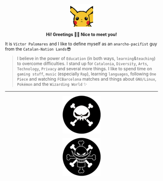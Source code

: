 <div align="center">
<p><a href="https://github.com/vpalomaresg" target="_blank"><img src="./img/pikachu_wave.gif" width="75" /></a></p>
<p><b>Hi! Greetings 👋🏼 Nice to meet you!</b></p>
</div>

It is `Víctor Palomares` and I like to define myself as an `anarcho-pacifist` guy from the `Catalan-Nation Lands`😎
  
> I believe in the power of `Education` (in both ways, `learning`&`teaching`) to overcome difficulties.
> I stand up for `Catalonia`, `Diversity`, `Arts`, `Technology`, `Privacy` and several more things.
> I like to spend time on `gaming stuff`, `music` (especially `Rap`), learning `languages`, following `One Piece` and watching `FCBarcelona` matches and things about `GNU/Linux`, `Pokémon` and the `Wizarding World` ✨

---

<p align="center"><a href="https://github.com/vpalomaresg" target="_blank"><img width="125px" src="./img/kurohige.png" align="center" alt="vpalomaresg-Kurohige-Pirate" /></a></p>
<p align="center"><a href="https://github.com/vpalomaresg" target="_blank"><img width="125px" src="./img/shirohige.png" align="center" alt="vpalomaresg-Shirohige-Pirate" /></a></p>
